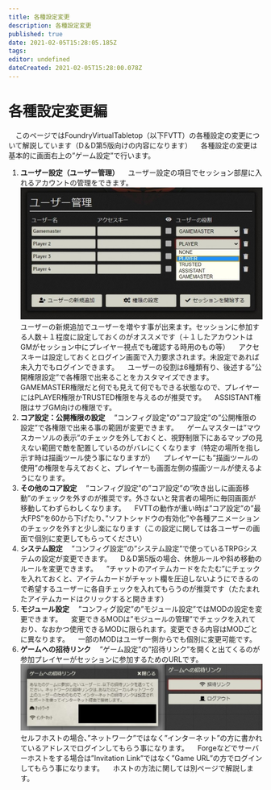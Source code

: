 ```yaml
---
title: 各種設定変更
description: 各種設定変更
published: true
date: 2021-02-05T15:28:05.185Z
tags: 
editor: undefined
dateCreated: 2021-02-05T15:28:00.078Z
---
```


# 各種設定変更編
　このページではFoundryVirtualTabletop（以下FVTT）の各種設定の変更について解説しています（D＆D第5版向けの内容になります）
　各種設定の変更は基本的に画面右上の”ゲーム設定”で行います。
01. **ユーザー設定（ユーザー管理）**
　ユーザー設定の項目でセッション部屋に入れるアカウントの管理をできます。
![ユーザー設定（ユーザー管理）.jpg](/images/japanese-community/ユーザー設定（ユーザー管理）.jpg)
　ユーザーの新規追加でユーザーを増やす事が出来ます。セッションに参加する人数＋１程度に設定しておくのがオススメです（＋１したアカウントはGMがセッション中にプレイヤー視点でも確認する時用のもの等）
　アクセスキーは設定しておくとログイン画面で入力要求されます。未設定であれば未入力でもログインできます。
　ユーザーの役割は6種類有り、後述する”公開権限設定”で各権限で出来ることをカスタマイズできます。GAMEMASTER権限だと何でも見えて何でもできる状態なので、プレイヤーにはPLAYER権限かTRUSTED権限を与えるのが推奨です。
　ASSISTANT権限はサブGM向けの権限です。
02. **コア設定：公開権限の設定**
　”コンフィグ設定”の”コア設定”の”公開権限の設定”で各権限で出来る事の範囲が変更できます。
　ゲームマスターは”マウスカーソルの表示”のチェックを外しておくと、視野制限下にあるマップの見えない範囲で敵を配置しているのがバレにくくなります（特定の場所を指し示す時は描画ツール使う事になりますが）
　プレイヤーにも”描画ツールの使用”の権限を与えておくと、プレイヤーも画面左側の描画ツールが使えるようになります。
03. **その他のコア設定**
　”コンフィグ設定”の”コア設定”の”吹き出しに画面移動”のチェックを外すのが推奨です。外さないと発言者の場所に毎回画面が移動してわずらわしくなります。
　FVTTの動作が重い時は”コア設定”の”最大FPS”を60から下げたり、”ソフトシャドウの有効化”や各種アニメーションのチェックを外すと少し楽になります（この設定に関しては各ユーザーの画面で個別に変更してもらってください）
04. **システム設定**
　”コンフィグ設定”の”システム設定”で使っているTRPGシステムの設定が変更できます。
　D＆D第5版の場合、休憩ルールや斜め移動のルールを変更できます。
　”チャットのアイテムカードをたたむ”にチェックを入れておくと、アイテムカードがチャット欄を圧迫しないようにできるので希望するユーザーに各自チェックを入れてもらうのが推奨です（たたまれたアイテムカードはクリックすると開きます）
05. **モジュール設定**
　”コンフィグ設定”の”モジュール設定”ではMODの設定を変更できます。
　変更できるMODは”モジュールの管理”でチェックを入れており、なおかつ使用できるMODに限られます。変更できる内容はMODごとに異なります。
　一部のMODはユーザー側からでも個別に変更可能です。
06. **ゲームへの招待リンク**
　”ゲーム設定”の”招待リンク”を開くと出てくるのが参加プレイヤーがセッションに参加するためのURLです。
![ゲームへの招待リンク.jpg](/images/japanese-community/ゲームへの招待リンク.jpg)
　セルフホストの場合、”ネットワーク”ではなく”インターネット”の方に書かれているアドレスでログインしてもらう事になります。
　Forgeなどでサーバーホストをする場合は”Invitation Link”ではなく”Game URL”の方でログインしてもらう事になります。
　ホストの方法に関しては別ページで解説します。
